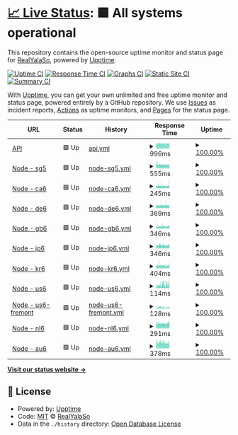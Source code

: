 # [📈 Live Status](https://status.yalaso.top): <!--live status--> **🟩 All systems operational**

This repository contains the open-source uptime monitor and status page for [RealYalaSo](https://status.yalaso.top), powered by [Upptime](https://github.com/upptime/upptime).

[![Uptime CI](https://github.com/RealYalaSo/status/workflows/Uptime%20CI/badge.svg)](https://github.com/RealYalaSo/status/actions?query=workflow%3A%22Uptime+CI%22)
[![Response Time CI](https://github.com/RealYalaSo/status/workflows/Response%20Time%20CI/badge.svg)](https://github.com/RealYalaSo/status/actions?query=workflow%3A%22Response+Time+CI%22)
[![Graphs CI](https://github.com/RealYalaSo/status/workflows/Graphs%20CI/badge.svg)](https://github.com/RealYalaSo/status/actions?query=workflow%3A%22Graphs+CI%22)
[![Static Site CI](https://github.com/RealYalaSo/status/workflows/Static%20Site%20CI/badge.svg)](https://github.com/RealYalaSo/status/actions?query=workflow%3A%22Static+Site+CI%22)
[![Summary CI](https://github.com/RealYalaSo/status/workflows/Summary%20CI/badge.svg)](https://github.com/RealYalaSo/status/actions?query=workflow%3A%22Summary+CI%22)

With [Upptime](https://upptime.js.org), you can get your own unlimited and free uptime monitor and status page, powered entirely by a GitHub repository. We use [Issues](https://github.com/RealYalaSo/status/issues) as incident reports, [Actions](https://github.com/RealYalaSo/status/actions) as uptime monitors, and [Pages](https://status.yalaso.top) for the status page.

<!--start: status pages-->
<!-- This summary is generated by Upptime (https://github.com/upptime/upptime) -->
<!-- Do not edit this manually, your changes will be overwritten -->
<!-- prettier-ignore -->
| URL | Status | History | Response Time | Uptime |
| --- | ------ | ------- | ------------- | ------ |
| <img alt="" src="https://favicons.githubusercontent.com/api.yalaso.top" height="13"> [API](https://api.yalaso.top/api/v1/ping) | 🟩 Up | [api.yml](https://github.com/superrr-vpn/status/commits/HEAD/history/api.yml) | <details><summary><img alt="Response time graph" src="./graphs/api/response-time-week.png" height="20"> 996ms</summary><br><a href="https://status.yalaso.top/history/api"><img alt="Response time 988" src="https://img.shields.io/endpoint?url=https%3A%2F%2Fraw.githubusercontent.com%2Fsuperrr-vpn%2Fstatus%2FHEAD%2Fapi%2Fapi%2Fresponse-time.json"></a><br><a href="https://status.yalaso.top/history/api"><img alt="24-hour response time 1004" src="https://img.shields.io/endpoint?url=https%3A%2F%2Fraw.githubusercontent.com%2Fsuperrr-vpn%2Fstatus%2FHEAD%2Fapi%2Fapi%2Fresponse-time-day.json"></a><br><a href="https://status.yalaso.top/history/api"><img alt="7-day response time 996" src="https://img.shields.io/endpoint?url=https%3A%2F%2Fraw.githubusercontent.com%2Fsuperrr-vpn%2Fstatus%2FHEAD%2Fapi%2Fapi%2Fresponse-time-week.json"></a><br><a href="https://status.yalaso.top/history/api"><img alt="30-day response time 977" src="https://img.shields.io/endpoint?url=https%3A%2F%2Fraw.githubusercontent.com%2Fsuperrr-vpn%2Fstatus%2FHEAD%2Fapi%2Fapi%2Fresponse-time-month.json"></a><br><a href="https://status.yalaso.top/history/api"><img alt="1-year response time 988" src="https://img.shields.io/endpoint?url=https%3A%2F%2Fraw.githubusercontent.com%2Fsuperrr-vpn%2Fstatus%2FHEAD%2Fapi%2Fapi%2Fresponse-time-year.json"></a></details> | <details><summary><a href="https://status.yalaso.top/history/api">100.00%</a></summary><a href="https://status.yalaso.top/history/api"><img alt="All-time uptime 99.99%" src="https://img.shields.io/endpoint?url=https%3A%2F%2Fraw.githubusercontent.com%2Fsuperrr-vpn%2Fstatus%2FHEAD%2Fapi%2Fapi%2Fuptime.json"></a><br><a href="https://status.yalaso.top/history/api"><img alt="24-hour uptime 100.00%" src="https://img.shields.io/endpoint?url=https%3A%2F%2Fraw.githubusercontent.com%2Fsuperrr-vpn%2Fstatus%2FHEAD%2Fapi%2Fapi%2Fuptime-day.json"></a><br><a href="https://status.yalaso.top/history/api"><img alt="7-day uptime 100.00%" src="https://img.shields.io/endpoint?url=https%3A%2F%2Fraw.githubusercontent.com%2Fsuperrr-vpn%2Fstatus%2FHEAD%2Fapi%2Fapi%2Fuptime-week.json"></a><br><a href="https://status.yalaso.top/history/api"><img alt="30-day uptime 100.00%" src="https://img.shields.io/endpoint?url=https%3A%2F%2Fraw.githubusercontent.com%2Fsuperrr-vpn%2Fstatus%2FHEAD%2Fapi%2Fapi%2Fuptime-month.json"></a><br><a href="https://status.yalaso.top/history/api"><img alt="1-year uptime 99.99%" src="https://img.shields.io/endpoint?url=https%3A%2F%2Fraw.githubusercontent.com%2Fsuperrr-vpn%2Fstatus%2FHEAD%2Fapi%2Fapi%2Fuptime-year.json"></a></details>
| <img alt="" src="https://favicons.githubusercontent.com/sg5.yalaso.top" height="13"> [Node - sg5](http://sg5.yalaso.top/api/v1/ping) | 🟩 Up | [node-sg5.yml](https://github.com/superrr-vpn/status/commits/HEAD/history/node-sg5.yml) | <details><summary><img alt="Response time graph" src="./graphs/node-sg5/response-time-week.png" height="20"> 555ms</summary><br><a href="https://status.yalaso.top/history/node-sg5"><img alt="Response time 541" src="https://img.shields.io/endpoint?url=https%3A%2F%2Fraw.githubusercontent.com%2Fsuperrr-vpn%2Fstatus%2FHEAD%2Fapi%2Fnode-sg5%2Fresponse-time.json"></a><br><a href="https://status.yalaso.top/history/node-sg5"><img alt="24-hour response time 559" src="https://img.shields.io/endpoint?url=https%3A%2F%2Fraw.githubusercontent.com%2Fsuperrr-vpn%2Fstatus%2FHEAD%2Fapi%2Fnode-sg5%2Fresponse-time-day.json"></a><br><a href="https://status.yalaso.top/history/node-sg5"><img alt="7-day response time 555" src="https://img.shields.io/endpoint?url=https%3A%2F%2Fraw.githubusercontent.com%2Fsuperrr-vpn%2Fstatus%2FHEAD%2Fapi%2Fnode-sg5%2Fresponse-time-week.json"></a><br><a href="https://status.yalaso.top/history/node-sg5"><img alt="30-day response time 541" src="https://img.shields.io/endpoint?url=https%3A%2F%2Fraw.githubusercontent.com%2Fsuperrr-vpn%2Fstatus%2FHEAD%2Fapi%2Fnode-sg5%2Fresponse-time-month.json"></a><br><a href="https://status.yalaso.top/history/node-sg5"><img alt="1-year response time 541" src="https://img.shields.io/endpoint?url=https%3A%2F%2Fraw.githubusercontent.com%2Fsuperrr-vpn%2Fstatus%2FHEAD%2Fapi%2Fnode-sg5%2Fresponse-time-year.json"></a></details> | <details><summary><a href="https://status.yalaso.top/history/node-sg5">100.00%</a></summary><a href="https://status.yalaso.top/history/node-sg5"><img alt="All-time uptime 100.00%" src="https://img.shields.io/endpoint?url=https%3A%2F%2Fraw.githubusercontent.com%2Fsuperrr-vpn%2Fstatus%2FHEAD%2Fapi%2Fnode-sg5%2Fuptime.json"></a><br><a href="https://status.yalaso.top/history/node-sg5"><img alt="24-hour uptime 100.00%" src="https://img.shields.io/endpoint?url=https%3A%2F%2Fraw.githubusercontent.com%2Fsuperrr-vpn%2Fstatus%2FHEAD%2Fapi%2Fnode-sg5%2Fuptime-day.json"></a><br><a href="https://status.yalaso.top/history/node-sg5"><img alt="7-day uptime 100.00%" src="https://img.shields.io/endpoint?url=https%3A%2F%2Fraw.githubusercontent.com%2Fsuperrr-vpn%2Fstatus%2FHEAD%2Fapi%2Fnode-sg5%2Fuptime-week.json"></a><br><a href="https://status.yalaso.top/history/node-sg5"><img alt="30-day uptime 100.00%" src="https://img.shields.io/endpoint?url=https%3A%2F%2Fraw.githubusercontent.com%2Fsuperrr-vpn%2Fstatus%2FHEAD%2Fapi%2Fnode-sg5%2Fuptime-month.json"></a><br><a href="https://status.yalaso.top/history/node-sg5"><img alt="1-year uptime 100.00%" src="https://img.shields.io/endpoint?url=https%3A%2F%2Fraw.githubusercontent.com%2Fsuperrr-vpn%2Fstatus%2FHEAD%2Fapi%2Fnode-sg5%2Fuptime-year.json"></a></details>
| <img alt="" src="https://favicons.githubusercontent.com/ca6.yalaso.top" height="13"> [Node - ca6](http://ca6.yalaso.top/api/v1/ping) | 🟩 Up | [node-ca6.yml](https://github.com/superrr-vpn/status/commits/HEAD/history/node-ca6.yml) | <details><summary><img alt="Response time graph" src="./graphs/node-ca6/response-time-week.png" height="20"> 245ms</summary><br><a href="https://status.yalaso.top/history/node-ca6"><img alt="Response time 216" src="https://img.shields.io/endpoint?url=https%3A%2F%2Fraw.githubusercontent.com%2Fsuperrr-vpn%2Fstatus%2FHEAD%2Fapi%2Fnode-ca6%2Fresponse-time.json"></a><br><a href="https://status.yalaso.top/history/node-ca6"><img alt="24-hour response time 288" src="https://img.shields.io/endpoint?url=https%3A%2F%2Fraw.githubusercontent.com%2Fsuperrr-vpn%2Fstatus%2FHEAD%2Fapi%2Fnode-ca6%2Fresponse-time-day.json"></a><br><a href="https://status.yalaso.top/history/node-ca6"><img alt="7-day response time 245" src="https://img.shields.io/endpoint?url=https%3A%2F%2Fraw.githubusercontent.com%2Fsuperrr-vpn%2Fstatus%2FHEAD%2Fapi%2Fnode-ca6%2Fresponse-time-week.json"></a><br><a href="https://status.yalaso.top/history/node-ca6"><img alt="30-day response time 227" src="https://img.shields.io/endpoint?url=https%3A%2F%2Fraw.githubusercontent.com%2Fsuperrr-vpn%2Fstatus%2FHEAD%2Fapi%2Fnode-ca6%2Fresponse-time-month.json"></a><br><a href="https://status.yalaso.top/history/node-ca6"><img alt="1-year response time 216" src="https://img.shields.io/endpoint?url=https%3A%2F%2Fraw.githubusercontent.com%2Fsuperrr-vpn%2Fstatus%2FHEAD%2Fapi%2Fnode-ca6%2Fresponse-time-year.json"></a></details> | <details><summary><a href="https://status.yalaso.top/history/node-ca6">100.00%</a></summary><a href="https://status.yalaso.top/history/node-ca6"><img alt="All-time uptime 100.00%" src="https://img.shields.io/endpoint?url=https%3A%2F%2Fraw.githubusercontent.com%2Fsuperrr-vpn%2Fstatus%2FHEAD%2Fapi%2Fnode-ca6%2Fuptime.json"></a><br><a href="https://status.yalaso.top/history/node-ca6"><img alt="24-hour uptime 100.00%" src="https://img.shields.io/endpoint?url=https%3A%2F%2Fraw.githubusercontent.com%2Fsuperrr-vpn%2Fstatus%2FHEAD%2Fapi%2Fnode-ca6%2Fuptime-day.json"></a><br><a href="https://status.yalaso.top/history/node-ca6"><img alt="7-day uptime 100.00%" src="https://img.shields.io/endpoint?url=https%3A%2F%2Fraw.githubusercontent.com%2Fsuperrr-vpn%2Fstatus%2FHEAD%2Fapi%2Fnode-ca6%2Fuptime-week.json"></a><br><a href="https://status.yalaso.top/history/node-ca6"><img alt="30-day uptime 100.00%" src="https://img.shields.io/endpoint?url=https%3A%2F%2Fraw.githubusercontent.com%2Fsuperrr-vpn%2Fstatus%2FHEAD%2Fapi%2Fnode-ca6%2Fuptime-month.json"></a><br><a href="https://status.yalaso.top/history/node-ca6"><img alt="1-year uptime 100.00%" src="https://img.shields.io/endpoint?url=https%3A%2F%2Fraw.githubusercontent.com%2Fsuperrr-vpn%2Fstatus%2FHEAD%2Fapi%2Fnode-ca6%2Fuptime-year.json"></a></details>
| <img alt="" src="https://favicons.githubusercontent.com/de6.yalaso.top" height="13"> [Node - de6](http://de6.yalaso.top/api/v1/ping) | 🟩 Up | [node-de6.yml](https://github.com/superrr-vpn/status/commits/HEAD/history/node-de6.yml) | <details><summary><img alt="Response time graph" src="./graphs/node-de6/response-time-week.png" height="20"> 369ms</summary><br><a href="https://status.yalaso.top/history/node-de6"><img alt="Response time 348" src="https://img.shields.io/endpoint?url=https%3A%2F%2Fraw.githubusercontent.com%2Fsuperrr-vpn%2Fstatus%2FHEAD%2Fapi%2Fnode-de6%2Fresponse-time.json"></a><br><a href="https://status.yalaso.top/history/node-de6"><img alt="24-hour response time 372" src="https://img.shields.io/endpoint?url=https%3A%2F%2Fraw.githubusercontent.com%2Fsuperrr-vpn%2Fstatus%2FHEAD%2Fapi%2Fnode-de6%2Fresponse-time-day.json"></a><br><a href="https://status.yalaso.top/history/node-de6"><img alt="7-day response time 369" src="https://img.shields.io/endpoint?url=https%3A%2F%2Fraw.githubusercontent.com%2Fsuperrr-vpn%2Fstatus%2FHEAD%2Fapi%2Fnode-de6%2Fresponse-time-week.json"></a><br><a href="https://status.yalaso.top/history/node-de6"><img alt="30-day response time 368" src="https://img.shields.io/endpoint?url=https%3A%2F%2Fraw.githubusercontent.com%2Fsuperrr-vpn%2Fstatus%2FHEAD%2Fapi%2Fnode-de6%2Fresponse-time-month.json"></a><br><a href="https://status.yalaso.top/history/node-de6"><img alt="1-year response time 348" src="https://img.shields.io/endpoint?url=https%3A%2F%2Fraw.githubusercontent.com%2Fsuperrr-vpn%2Fstatus%2FHEAD%2Fapi%2Fnode-de6%2Fresponse-time-year.json"></a></details> | <details><summary><a href="https://status.yalaso.top/history/node-de6">100.00%</a></summary><a href="https://status.yalaso.top/history/node-de6"><img alt="All-time uptime 99.98%" src="https://img.shields.io/endpoint?url=https%3A%2F%2Fraw.githubusercontent.com%2Fsuperrr-vpn%2Fstatus%2FHEAD%2Fapi%2Fnode-de6%2Fuptime.json"></a><br><a href="https://status.yalaso.top/history/node-de6"><img alt="24-hour uptime 100.00%" src="https://img.shields.io/endpoint?url=https%3A%2F%2Fraw.githubusercontent.com%2Fsuperrr-vpn%2Fstatus%2FHEAD%2Fapi%2Fnode-de6%2Fuptime-day.json"></a><br><a href="https://status.yalaso.top/history/node-de6"><img alt="7-day uptime 100.00%" src="https://img.shields.io/endpoint?url=https%3A%2F%2Fraw.githubusercontent.com%2Fsuperrr-vpn%2Fstatus%2FHEAD%2Fapi%2Fnode-de6%2Fuptime-week.json"></a><br><a href="https://status.yalaso.top/history/node-de6"><img alt="30-day uptime 100.00%" src="https://img.shields.io/endpoint?url=https%3A%2F%2Fraw.githubusercontent.com%2Fsuperrr-vpn%2Fstatus%2FHEAD%2Fapi%2Fnode-de6%2Fuptime-month.json"></a><br><a href="https://status.yalaso.top/history/node-de6"><img alt="1-year uptime 99.98%" src="https://img.shields.io/endpoint?url=https%3A%2F%2Fraw.githubusercontent.com%2Fsuperrr-vpn%2Fstatus%2FHEAD%2Fapi%2Fnode-de6%2Fuptime-year.json"></a></details>
| <img alt="" src="https://favicons.githubusercontent.com/gb6.yalaso.top" height="13"> [Node - gb6](http://gb6.yalaso.top/api/v1/ping) | 🟩 Up | [node-gb6.yml](https://github.com/superrr-vpn/status/commits/HEAD/history/node-gb6.yml) | <details><summary><img alt="Response time graph" src="./graphs/node-gb6/response-time-week.png" height="20"> 346ms</summary><br><a href="https://status.yalaso.top/history/node-gb6"><img alt="Response time 317" src="https://img.shields.io/endpoint?url=https%3A%2F%2Fraw.githubusercontent.com%2Fsuperrr-vpn%2Fstatus%2FHEAD%2Fapi%2Fnode-gb6%2Fresponse-time.json"></a><br><a href="https://status.yalaso.top/history/node-gb6"><img alt="24-hour response time 386" src="https://img.shields.io/endpoint?url=https%3A%2F%2Fraw.githubusercontent.com%2Fsuperrr-vpn%2Fstatus%2FHEAD%2Fapi%2Fnode-gb6%2Fresponse-time-day.json"></a><br><a href="https://status.yalaso.top/history/node-gb6"><img alt="7-day response time 346" src="https://img.shields.io/endpoint?url=https%3A%2F%2Fraw.githubusercontent.com%2Fsuperrr-vpn%2Fstatus%2FHEAD%2Fapi%2Fnode-gb6%2Fresponse-time-week.json"></a><br><a href="https://status.yalaso.top/history/node-gb6"><img alt="30-day response time 330" src="https://img.shields.io/endpoint?url=https%3A%2F%2Fraw.githubusercontent.com%2Fsuperrr-vpn%2Fstatus%2FHEAD%2Fapi%2Fnode-gb6%2Fresponse-time-month.json"></a><br><a href="https://status.yalaso.top/history/node-gb6"><img alt="1-year response time 317" src="https://img.shields.io/endpoint?url=https%3A%2F%2Fraw.githubusercontent.com%2Fsuperrr-vpn%2Fstatus%2FHEAD%2Fapi%2Fnode-gb6%2Fresponse-time-year.json"></a></details> | <details><summary><a href="https://status.yalaso.top/history/node-gb6">100.00%</a></summary><a href="https://status.yalaso.top/history/node-gb6"><img alt="All-time uptime 99.76%" src="https://img.shields.io/endpoint?url=https%3A%2F%2Fraw.githubusercontent.com%2Fsuperrr-vpn%2Fstatus%2FHEAD%2Fapi%2Fnode-gb6%2Fuptime.json"></a><br><a href="https://status.yalaso.top/history/node-gb6"><img alt="24-hour uptime 100.00%" src="https://img.shields.io/endpoint?url=https%3A%2F%2Fraw.githubusercontent.com%2Fsuperrr-vpn%2Fstatus%2FHEAD%2Fapi%2Fnode-gb6%2Fuptime-day.json"></a><br><a href="https://status.yalaso.top/history/node-gb6"><img alt="7-day uptime 100.00%" src="https://img.shields.io/endpoint?url=https%3A%2F%2Fraw.githubusercontent.com%2Fsuperrr-vpn%2Fstatus%2FHEAD%2Fapi%2Fnode-gb6%2Fuptime-week.json"></a><br><a href="https://status.yalaso.top/history/node-gb6"><img alt="30-day uptime 100.00%" src="https://img.shields.io/endpoint?url=https%3A%2F%2Fraw.githubusercontent.com%2Fsuperrr-vpn%2Fstatus%2FHEAD%2Fapi%2Fnode-gb6%2Fuptime-month.json"></a><br><a href="https://status.yalaso.top/history/node-gb6"><img alt="1-year uptime 99.76%" src="https://img.shields.io/endpoint?url=https%3A%2F%2Fraw.githubusercontent.com%2Fsuperrr-vpn%2Fstatus%2FHEAD%2Fapi%2Fnode-gb6%2Fuptime-year.json"></a></details>
| <img alt="" src="https://favicons.githubusercontent.com/jp6.yalaso.top" height="13"> [Node - jp6](http://jp6.yalaso.top/api/v1/ping) | 🟩 Up | [node-jp6.yml](https://github.com/superrr-vpn/status/commits/HEAD/history/node-jp6.yml) | <details><summary><img alt="Response time graph" src="./graphs/node-jp6/response-time-week.png" height="20"> 346ms</summary><br><a href="https://status.yalaso.top/history/node-jp6"><img alt="Response time 321" src="https://img.shields.io/endpoint?url=https%3A%2F%2Fraw.githubusercontent.com%2Fsuperrr-vpn%2Fstatus%2FHEAD%2Fapi%2Fnode-jp6%2Fresponse-time.json"></a><br><a href="https://status.yalaso.top/history/node-jp6"><img alt="24-hour response time 415" src="https://img.shields.io/endpoint?url=https%3A%2F%2Fraw.githubusercontent.com%2Fsuperrr-vpn%2Fstatus%2FHEAD%2Fapi%2Fnode-jp6%2Fresponse-time-day.json"></a><br><a href="https://status.yalaso.top/history/node-jp6"><img alt="7-day response time 346" src="https://img.shields.io/endpoint?url=https%3A%2F%2Fraw.githubusercontent.com%2Fsuperrr-vpn%2Fstatus%2FHEAD%2Fapi%2Fnode-jp6%2Fresponse-time-week.json"></a><br><a href="https://status.yalaso.top/history/node-jp6"><img alt="30-day response time 326" src="https://img.shields.io/endpoint?url=https%3A%2F%2Fraw.githubusercontent.com%2Fsuperrr-vpn%2Fstatus%2FHEAD%2Fapi%2Fnode-jp6%2Fresponse-time-month.json"></a><br><a href="https://status.yalaso.top/history/node-jp6"><img alt="1-year response time 321" src="https://img.shields.io/endpoint?url=https%3A%2F%2Fraw.githubusercontent.com%2Fsuperrr-vpn%2Fstatus%2FHEAD%2Fapi%2Fnode-jp6%2Fresponse-time-year.json"></a></details> | <details><summary><a href="https://status.yalaso.top/history/node-jp6">100.00%</a></summary><a href="https://status.yalaso.top/history/node-jp6"><img alt="All-time uptime 67.77%" src="https://img.shields.io/endpoint?url=https%3A%2F%2Fraw.githubusercontent.com%2Fsuperrr-vpn%2Fstatus%2FHEAD%2Fapi%2Fnode-jp6%2Fuptime.json"></a><br><a href="https://status.yalaso.top/history/node-jp6"><img alt="24-hour uptime 100.00%" src="https://img.shields.io/endpoint?url=https%3A%2F%2Fraw.githubusercontent.com%2Fsuperrr-vpn%2Fstatus%2FHEAD%2Fapi%2Fnode-jp6%2Fuptime-day.json"></a><br><a href="https://status.yalaso.top/history/node-jp6"><img alt="7-day uptime 100.00%" src="https://img.shields.io/endpoint?url=https%3A%2F%2Fraw.githubusercontent.com%2Fsuperrr-vpn%2Fstatus%2FHEAD%2Fapi%2Fnode-jp6%2Fuptime-week.json"></a><br><a href="https://status.yalaso.top/history/node-jp6"><img alt="30-day uptime 100.00%" src="https://img.shields.io/endpoint?url=https%3A%2F%2Fraw.githubusercontent.com%2Fsuperrr-vpn%2Fstatus%2FHEAD%2Fapi%2Fnode-jp6%2Fuptime-month.json"></a><br><a href="https://status.yalaso.top/history/node-jp6"><img alt="1-year uptime 67.77%" src="https://img.shields.io/endpoint?url=https%3A%2F%2Fraw.githubusercontent.com%2Fsuperrr-vpn%2Fstatus%2FHEAD%2Fapi%2Fnode-jp6%2Fuptime-year.json"></a></details>
| <img alt="" src="https://favicons.githubusercontent.com/kr6.yalaso.top" height="13"> [Node - kr6](http://kr6.yalaso.top/api/v1/ping) | 🟩 Up | [node-kr6.yml](https://github.com/superrr-vpn/status/commits/HEAD/history/node-kr6.yml) | <details><summary><img alt="Response time graph" src="./graphs/node-kr6/response-time-week.png" height="20"> 404ms</summary><br><a href="https://status.yalaso.top/history/node-kr6"><img alt="Response time 365" src="https://img.shields.io/endpoint?url=https%3A%2F%2Fraw.githubusercontent.com%2Fsuperrr-vpn%2Fstatus%2FHEAD%2Fapi%2Fnode-kr6%2Fresponse-time.json"></a><br><a href="https://status.yalaso.top/history/node-kr6"><img alt="24-hour response time 462" src="https://img.shields.io/endpoint?url=https%3A%2F%2Fraw.githubusercontent.com%2Fsuperrr-vpn%2Fstatus%2FHEAD%2Fapi%2Fnode-kr6%2Fresponse-time-day.json"></a><br><a href="https://status.yalaso.top/history/node-kr6"><img alt="7-day response time 404" src="https://img.shields.io/endpoint?url=https%3A%2F%2Fraw.githubusercontent.com%2Fsuperrr-vpn%2Fstatus%2FHEAD%2Fapi%2Fnode-kr6%2Fresponse-time-week.json"></a><br><a href="https://status.yalaso.top/history/node-kr6"><img alt="30-day response time 372" src="https://img.shields.io/endpoint?url=https%3A%2F%2Fraw.githubusercontent.com%2Fsuperrr-vpn%2Fstatus%2FHEAD%2Fapi%2Fnode-kr6%2Fresponse-time-month.json"></a><br><a href="https://status.yalaso.top/history/node-kr6"><img alt="1-year response time 365" src="https://img.shields.io/endpoint?url=https%3A%2F%2Fraw.githubusercontent.com%2Fsuperrr-vpn%2Fstatus%2FHEAD%2Fapi%2Fnode-kr6%2Fresponse-time-year.json"></a></details> | <details><summary><a href="https://status.yalaso.top/history/node-kr6">100.00%</a></summary><a href="https://status.yalaso.top/history/node-kr6"><img alt="All-time uptime 100.00%" src="https://img.shields.io/endpoint?url=https%3A%2F%2Fraw.githubusercontent.com%2Fsuperrr-vpn%2Fstatus%2FHEAD%2Fapi%2Fnode-kr6%2Fuptime.json"></a><br><a href="https://status.yalaso.top/history/node-kr6"><img alt="24-hour uptime 100.00%" src="https://img.shields.io/endpoint?url=https%3A%2F%2Fraw.githubusercontent.com%2Fsuperrr-vpn%2Fstatus%2FHEAD%2Fapi%2Fnode-kr6%2Fuptime-day.json"></a><br><a href="https://status.yalaso.top/history/node-kr6"><img alt="7-day uptime 100.00%" src="https://img.shields.io/endpoint?url=https%3A%2F%2Fraw.githubusercontent.com%2Fsuperrr-vpn%2Fstatus%2FHEAD%2Fapi%2Fnode-kr6%2Fuptime-week.json"></a><br><a href="https://status.yalaso.top/history/node-kr6"><img alt="30-day uptime 100.00%" src="https://img.shields.io/endpoint?url=https%3A%2F%2Fraw.githubusercontent.com%2Fsuperrr-vpn%2Fstatus%2FHEAD%2Fapi%2Fnode-kr6%2Fuptime-month.json"></a><br><a href="https://status.yalaso.top/history/node-kr6"><img alt="1-year uptime 100.00%" src="https://img.shields.io/endpoint?url=https%3A%2F%2Fraw.githubusercontent.com%2Fsuperrr-vpn%2Fstatus%2FHEAD%2Fapi%2Fnode-kr6%2Fuptime-year.json"></a></details>
| <img alt="" src="https://favicons.githubusercontent.com/us6.yalaso.top" height="13"> [Node - us6](http://us6.yalaso.top/api/v1/ping) | 🟩 Up | [node-us6.yml](https://github.com/superrr-vpn/status/commits/HEAD/history/node-us6.yml) | <details><summary><img alt="Response time graph" src="./graphs/node-us6/response-time-week.png" height="20"> 114ms</summary><br><a href="https://status.yalaso.top/history/node-us6"><img alt="Response time 105" src="https://img.shields.io/endpoint?url=https%3A%2F%2Fraw.githubusercontent.com%2Fsuperrr-vpn%2Fstatus%2FHEAD%2Fapi%2Fnode-us6%2Fresponse-time.json"></a><br><a href="https://status.yalaso.top/history/node-us6"><img alt="24-hour response time 125" src="https://img.shields.io/endpoint?url=https%3A%2F%2Fraw.githubusercontent.com%2Fsuperrr-vpn%2Fstatus%2FHEAD%2Fapi%2Fnode-us6%2Fresponse-time-day.json"></a><br><a href="https://status.yalaso.top/history/node-us6"><img alt="7-day response time 114" src="https://img.shields.io/endpoint?url=https%3A%2F%2Fraw.githubusercontent.com%2Fsuperrr-vpn%2Fstatus%2FHEAD%2Fapi%2Fnode-us6%2Fresponse-time-week.json"></a><br><a href="https://status.yalaso.top/history/node-us6"><img alt="30-day response time 107" src="https://img.shields.io/endpoint?url=https%3A%2F%2Fraw.githubusercontent.com%2Fsuperrr-vpn%2Fstatus%2FHEAD%2Fapi%2Fnode-us6%2Fresponse-time-month.json"></a><br><a href="https://status.yalaso.top/history/node-us6"><img alt="1-year response time 105" src="https://img.shields.io/endpoint?url=https%3A%2F%2Fraw.githubusercontent.com%2Fsuperrr-vpn%2Fstatus%2FHEAD%2Fapi%2Fnode-us6%2Fresponse-time-year.json"></a></details> | <details><summary><a href="https://status.yalaso.top/history/node-us6">100.00%</a></summary><a href="https://status.yalaso.top/history/node-us6"><img alt="All-time uptime 55.17%" src="https://img.shields.io/endpoint?url=https%3A%2F%2Fraw.githubusercontent.com%2Fsuperrr-vpn%2Fstatus%2FHEAD%2Fapi%2Fnode-us6%2Fuptime.json"></a><br><a href="https://status.yalaso.top/history/node-us6"><img alt="24-hour uptime 100.00%" src="https://img.shields.io/endpoint?url=https%3A%2F%2Fraw.githubusercontent.com%2Fsuperrr-vpn%2Fstatus%2FHEAD%2Fapi%2Fnode-us6%2Fuptime-day.json"></a><br><a href="https://status.yalaso.top/history/node-us6"><img alt="7-day uptime 100.00%" src="https://img.shields.io/endpoint?url=https%3A%2F%2Fraw.githubusercontent.com%2Fsuperrr-vpn%2Fstatus%2FHEAD%2Fapi%2Fnode-us6%2Fuptime-week.json"></a><br><a href="https://status.yalaso.top/history/node-us6"><img alt="30-day uptime 100.00%" src="https://img.shields.io/endpoint?url=https%3A%2F%2Fraw.githubusercontent.com%2Fsuperrr-vpn%2Fstatus%2FHEAD%2Fapi%2Fnode-us6%2Fuptime-month.json"></a><br><a href="https://status.yalaso.top/history/node-us6"><img alt="1-year uptime 55.17%" src="https://img.shields.io/endpoint?url=https%3A%2F%2Fraw.githubusercontent.com%2Fsuperrr-vpn%2Fstatus%2FHEAD%2Fapi%2Fnode-us6%2Fuptime-year.json"></a></details>
| <img alt="" src="https://favicons.githubusercontent.com/us6-fremont.yalaso.top" height="13"> [Node - us6-fremont](http://us6-fremont.yalaso.top/api/v1/ping) | 🟩 Up | [node-us6-fremont.yml](https://github.com/superrr-vpn/status/commits/HEAD/history/node-us6-fremont.yml) | <details><summary><img alt="Response time graph" src="./graphs/node-us6-fremont/response-time-week.png" height="20"> 128ms</summary><br><a href="https://status.yalaso.top/history/node-us6-fremont"><img alt="Response time 120" src="https://img.shields.io/endpoint?url=https%3A%2F%2Fraw.githubusercontent.com%2Fsuperrr-vpn%2Fstatus%2FHEAD%2Fapi%2Fnode-us6-fremont%2Fresponse-time.json"></a><br><a href="https://status.yalaso.top/history/node-us6-fremont"><img alt="24-hour response time 147" src="https://img.shields.io/endpoint?url=https%3A%2F%2Fraw.githubusercontent.com%2Fsuperrr-vpn%2Fstatus%2FHEAD%2Fapi%2Fnode-us6-fremont%2Fresponse-time-day.json"></a><br><a href="https://status.yalaso.top/history/node-us6-fremont"><img alt="7-day response time 128" src="https://img.shields.io/endpoint?url=https%3A%2F%2Fraw.githubusercontent.com%2Fsuperrr-vpn%2Fstatus%2FHEAD%2Fapi%2Fnode-us6-fremont%2Fresponse-time-week.json"></a><br><a href="https://status.yalaso.top/history/node-us6-fremont"><img alt="30-day response time 121" src="https://img.shields.io/endpoint?url=https%3A%2F%2Fraw.githubusercontent.com%2Fsuperrr-vpn%2Fstatus%2FHEAD%2Fapi%2Fnode-us6-fremont%2Fresponse-time-month.json"></a><br><a href="https://status.yalaso.top/history/node-us6-fremont"><img alt="1-year response time 120" src="https://img.shields.io/endpoint?url=https%3A%2F%2Fraw.githubusercontent.com%2Fsuperrr-vpn%2Fstatus%2FHEAD%2Fapi%2Fnode-us6-fremont%2Fresponse-time-year.json"></a></details> | <details><summary><a href="https://status.yalaso.top/history/node-us6-fremont">100.00%</a></summary><a href="https://status.yalaso.top/history/node-us6-fremont"><img alt="All-time uptime 99.96%" src="https://img.shields.io/endpoint?url=https%3A%2F%2Fraw.githubusercontent.com%2Fsuperrr-vpn%2Fstatus%2FHEAD%2Fapi%2Fnode-us6-fremont%2Fuptime.json"></a><br><a href="https://status.yalaso.top/history/node-us6-fremont"><img alt="24-hour uptime 100.00%" src="https://img.shields.io/endpoint?url=https%3A%2F%2Fraw.githubusercontent.com%2Fsuperrr-vpn%2Fstatus%2FHEAD%2Fapi%2Fnode-us6-fremont%2Fuptime-day.json"></a><br><a href="https://status.yalaso.top/history/node-us6-fremont"><img alt="7-day uptime 100.00%" src="https://img.shields.io/endpoint?url=https%3A%2F%2Fraw.githubusercontent.com%2Fsuperrr-vpn%2Fstatus%2FHEAD%2Fapi%2Fnode-us6-fremont%2Fuptime-week.json"></a><br><a href="https://status.yalaso.top/history/node-us6-fremont"><img alt="30-day uptime 99.96%" src="https://img.shields.io/endpoint?url=https%3A%2F%2Fraw.githubusercontent.com%2Fsuperrr-vpn%2Fstatus%2FHEAD%2Fapi%2Fnode-us6-fremont%2Fuptime-month.json"></a><br><a href="https://status.yalaso.top/history/node-us6-fremont"><img alt="1-year uptime 99.96%" src="https://img.shields.io/endpoint?url=https%3A%2F%2Fraw.githubusercontent.com%2Fsuperrr-vpn%2Fstatus%2FHEAD%2Fapi%2Fnode-us6-fremont%2Fuptime-year.json"></a></details>
| <img alt="" src="https://favicons.githubusercontent.com/nl6.yalaso.top" height="13"> [Node - nl6](http://nl6.yalaso.top/api/v1/ping) | 🟩 Up | [node-nl6.yml](https://github.com/superrr-vpn/status/commits/HEAD/history/node-nl6.yml) | <details><summary><img alt="Response time graph" src="./graphs/node-nl6/response-time-week.png" height="20"> 291ms</summary><br><a href="https://status.yalaso.top/history/node-nl6"><img alt="Response time 291" src="https://img.shields.io/endpoint?url=https%3A%2F%2Fraw.githubusercontent.com%2Fsuperrr-vpn%2Fstatus%2FHEAD%2Fapi%2Fnode-nl6%2Fresponse-time.json"></a><br><a href="https://status.yalaso.top/history/node-nl6"><img alt="24-hour response time 314" src="https://img.shields.io/endpoint?url=https%3A%2F%2Fraw.githubusercontent.com%2Fsuperrr-vpn%2Fstatus%2FHEAD%2Fapi%2Fnode-nl6%2Fresponse-time-day.json"></a><br><a href="https://status.yalaso.top/history/node-nl6"><img alt="7-day response time 291" src="https://img.shields.io/endpoint?url=https%3A%2F%2Fraw.githubusercontent.com%2Fsuperrr-vpn%2Fstatus%2FHEAD%2Fapi%2Fnode-nl6%2Fresponse-time-week.json"></a><br><a href="https://status.yalaso.top/history/node-nl6"><img alt="30-day response time 292" src="https://img.shields.io/endpoint?url=https%3A%2F%2Fraw.githubusercontent.com%2Fsuperrr-vpn%2Fstatus%2FHEAD%2Fapi%2Fnode-nl6%2Fresponse-time-month.json"></a><br><a href="https://status.yalaso.top/history/node-nl6"><img alt="1-year response time 291" src="https://img.shields.io/endpoint?url=https%3A%2F%2Fraw.githubusercontent.com%2Fsuperrr-vpn%2Fstatus%2FHEAD%2Fapi%2Fnode-nl6%2Fresponse-time-year.json"></a></details> | <details><summary><a href="https://status.yalaso.top/history/node-nl6">100.00%</a></summary><a href="https://status.yalaso.top/history/node-nl6"><img alt="All-time uptime 100.00%" src="https://img.shields.io/endpoint?url=https%3A%2F%2Fraw.githubusercontent.com%2Fsuperrr-vpn%2Fstatus%2FHEAD%2Fapi%2Fnode-nl6%2Fuptime.json"></a><br><a href="https://status.yalaso.top/history/node-nl6"><img alt="24-hour uptime 100.00%" src="https://img.shields.io/endpoint?url=https%3A%2F%2Fraw.githubusercontent.com%2Fsuperrr-vpn%2Fstatus%2FHEAD%2Fapi%2Fnode-nl6%2Fuptime-day.json"></a><br><a href="https://status.yalaso.top/history/node-nl6"><img alt="7-day uptime 100.00%" src="https://img.shields.io/endpoint?url=https%3A%2F%2Fraw.githubusercontent.com%2Fsuperrr-vpn%2Fstatus%2FHEAD%2Fapi%2Fnode-nl6%2Fuptime-week.json"></a><br><a href="https://status.yalaso.top/history/node-nl6"><img alt="30-day uptime 100.00%" src="https://img.shields.io/endpoint?url=https%3A%2F%2Fraw.githubusercontent.com%2Fsuperrr-vpn%2Fstatus%2FHEAD%2Fapi%2Fnode-nl6%2Fuptime-month.json"></a><br><a href="https://status.yalaso.top/history/node-nl6"><img alt="1-year uptime 100.00%" src="https://img.shields.io/endpoint?url=https%3A%2F%2Fraw.githubusercontent.com%2Fsuperrr-vpn%2Fstatus%2FHEAD%2Fapi%2Fnode-nl6%2Fuptime-year.json"></a></details>
| <img alt="" src="https://favicons.githubusercontent.com/au6.yalaso.top" height="13"> [Node - au6](http://au6.yalaso.top/api/v1/ping) | 🟩 Up | [node-au6.yml](https://github.com/superrr-vpn/status/commits/HEAD/history/node-au6.yml) | <details><summary><img alt="Response time graph" src="./graphs/node-au6/response-time-week.png" height="20"> 378ms</summary><br><a href="https://status.yalaso.top/history/node-au6"><img alt="Response time 371" src="https://img.shields.io/endpoint?url=https%3A%2F%2Fraw.githubusercontent.com%2Fsuperrr-vpn%2Fstatus%2FHEAD%2Fapi%2Fnode-au6%2Fresponse-time.json"></a><br><a href="https://status.yalaso.top/history/node-au6"><img alt="24-hour response time 365" src="https://img.shields.io/endpoint?url=https%3A%2F%2Fraw.githubusercontent.com%2Fsuperrr-vpn%2Fstatus%2FHEAD%2Fapi%2Fnode-au6%2Fresponse-time-day.json"></a><br><a href="https://status.yalaso.top/history/node-au6"><img alt="7-day response time 378" src="https://img.shields.io/endpoint?url=https%3A%2F%2Fraw.githubusercontent.com%2Fsuperrr-vpn%2Fstatus%2FHEAD%2Fapi%2Fnode-au6%2Fresponse-time-week.json"></a><br><a href="https://status.yalaso.top/history/node-au6"><img alt="30-day response time 368" src="https://img.shields.io/endpoint?url=https%3A%2F%2Fraw.githubusercontent.com%2Fsuperrr-vpn%2Fstatus%2FHEAD%2Fapi%2Fnode-au6%2Fresponse-time-month.json"></a><br><a href="https://status.yalaso.top/history/node-au6"><img alt="1-year response time 371" src="https://img.shields.io/endpoint?url=https%3A%2F%2Fraw.githubusercontent.com%2Fsuperrr-vpn%2Fstatus%2FHEAD%2Fapi%2Fnode-au6%2Fresponse-time-year.json"></a></details> | <details><summary><a href="https://status.yalaso.top/history/node-au6">100.00%</a></summary><a href="https://status.yalaso.top/history/node-au6"><img alt="All-time uptime 100.00%" src="https://img.shields.io/endpoint?url=https%3A%2F%2Fraw.githubusercontent.com%2Fsuperrr-vpn%2Fstatus%2FHEAD%2Fapi%2Fnode-au6%2Fuptime.json"></a><br><a href="https://status.yalaso.top/history/node-au6"><img alt="24-hour uptime 100.00%" src="https://img.shields.io/endpoint?url=https%3A%2F%2Fraw.githubusercontent.com%2Fsuperrr-vpn%2Fstatus%2FHEAD%2Fapi%2Fnode-au6%2Fuptime-day.json"></a><br><a href="https://status.yalaso.top/history/node-au6"><img alt="7-day uptime 100.00%" src="https://img.shields.io/endpoint?url=https%3A%2F%2Fraw.githubusercontent.com%2Fsuperrr-vpn%2Fstatus%2FHEAD%2Fapi%2Fnode-au6%2Fuptime-week.json"></a><br><a href="https://status.yalaso.top/history/node-au6"><img alt="30-day uptime 100.00%" src="https://img.shields.io/endpoint?url=https%3A%2F%2Fraw.githubusercontent.com%2Fsuperrr-vpn%2Fstatus%2FHEAD%2Fapi%2Fnode-au6%2Fuptime-month.json"></a><br><a href="https://status.yalaso.top/history/node-au6"><img alt="1-year uptime 100.00%" src="https://img.shields.io/endpoint?url=https%3A%2F%2Fraw.githubusercontent.com%2Fsuperrr-vpn%2Fstatus%2FHEAD%2Fapi%2Fnode-au6%2Fuptime-year.json"></a></details>

<!--end: status pages-->

[**Visit our status website →**](https://status.yalaso.top)

## 📄 License

- Powered by: [Upptime](https://github.com/upptime/upptime)
- Code: [MIT](./LICENSE) © [RealYalaSo](https://status.yalaso.top)
- Data in the `./history` directory: [Open Database License](https://opendatacommons.org/licenses/odbl/1-0/)
